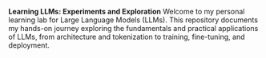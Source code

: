 **Learning LLMs: Experiments and Exploration**
Welcome to my personal learning lab for Large Language Models (LLMs). This repository documents my hands-on journey exploring the fundamentals and practical applications of LLMs, from architecture and tokenization to training, fine-tuning, and deployment.

